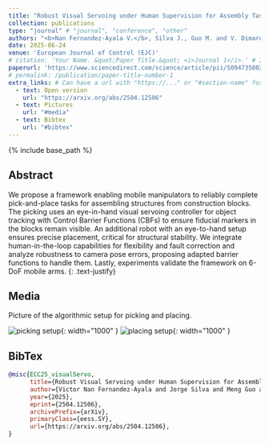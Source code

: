 ```yaml
---
title: "Robust Visual Servoing under Human Supervision for Assembly Tasks"
collection: publications
type: "journal" # "journal", "conference", "other"
authors: "<b>Nan Fernandez-Ayala V.</b>, Silva J., Guo M. and V. Dimarogonas D."
date: 2025-06-24
venue: 'European Journal of Control (EJC)'
# citation: 'Your Name. &quot;Paper Title.&quot; <i>Journal 1</i>.' # If not defined, the recommended citation is automatically generated
paperurl: 'https://www.sciencedirect.com/science/article/pii/S0947358025001414' #.pdf file link, can be "http://..." or a file name inside files/
# permalink: /publication/paper-title-number-1
extra_links: # Can have a url with "https://..." or "#section-name" for a reference to a section in this .md page, e.g #media
  - text: Open version
    url: "https://arxiv.org/abs/2504.12506"
  - text: Pictures
    url: "#media"
  - text: Bibtex
    url: "#bibtex"
---
```

{% include base_path %}
## Abstract

We propose a framework enabling mobile manipulators to reliably complete pick-and-place tasks for assembling structures from construction blocks. The picking uses an eye-in-hand visual servoing controller for object tracking with Control Barrier Functions (CBFs) to ensure fiducial markers in the blocks remain visible. An additional robot with an eye-to-hand setup ensures precise placement, critical for structural stability. We integrate human-in-the-loop capabilities for flexibility and fault correction and analyze robustness to camera pose errors, proposing adapted barrier functions to handle them. Lastly, experiments validate the framework on 6-DoF mobile arms.
{: .text-justify}

## Media
Picture of the algorithmic setup for picking and placing.

![picking setup]({{base_path}}/images/ecc25/picking.png){: width="1000" }
![placing setup]({{base_path}}/images/ecc25/placing.png){: width="1000" }

## BibTex

```bibtex
@misc{ECC25_visualServo,
      title={Robust Visual Servoing under Human Supervision for Assembly Tasks}, 
      author={Victor Nan Fernandez-Ayala and Jorge Silva and Meng Guo and Dimos V. Dimarogonas},
      year={2025},
      eprint={2504.12506},
      archivePrefix={arXiv},
      primaryClass={eess.SY},
      url={https://arxiv.org/abs/2504.12506},
}
```